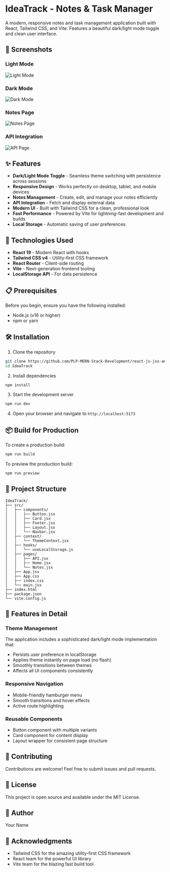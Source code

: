 # IdeaTrack - Notes & Task Manager

A modern, responsive notes and task management application built with React, Tailwind CSS, and Vite. Features a beautiful dark/light mode toggle and clean user interface.

## 📸 Screenshots

### Light Mode
![Light Mode](./screenshots/light-mode.png)

### Dark Mode
![Dark Mode](./screenshots/dark-mode.png)

### Notes Page
![Notes Page](./screenshots/notes-page.png)

### API Integration
![API Page](./screenshots/api-page.png)

## ✨ Features

- **Dark/Light Mode Toggle** - Seamless theme switching with persistence across sessions
- **Responsive Design** - Works perfectly on desktop, tablet, and mobile devices
- **Notes Management** - Create, edit, and manage your notes efficiently
- **API Integration** - Fetch and display external data
- **Modern UI** - Built with Tailwind CSS for a clean, professional look
- **Fast Performance** - Powered by Vite for lightning-fast development and builds
- **Local Storage** - Automatic saving of user preferences

## 🚀 Technologies Used

- **React 19** - Modern React with hooks
- **Tailwind CSS v4** - Utility-first CSS framework
- **React Router** - Client-side routing
- **Vite** - Next-generation frontend tooling
- **LocalStorage API** - For data persistence

## 📋 Prerequisites

Before you begin, ensure you have the following installed:
- Node.js (v16 or higher)
- npm or yarn

## 🛠️ Installation

1. Clone the repository
```bash
git clone https://github.com/PLP-MERN-Stack-Development/react-js-jsx-and-css-mastering-front-end-development-linat117.git
cd IdeaTrack
```

2. Install dependencies
```bash
npm install
```

3. Start the development server
```bash
npm run dev
```

4. Open your browser and navigate to `http://localhost:5173`

## 📦 Build for Production

To create a production build:

```bash
npm run build
```

To preview the production build:

```bash
npm run preview
```

## 🎨 Project Structure

```
IdeaTrack/
├── src/
│   ├── components/
│   │   ├── Button.jsx
│   │   ├── Card.jsx
│   │   ├── Footer.jsx
│   │   ├── Layout.jsx
│   │   └── Navbar.jsx
│   ├── context/
│   │   └── ThemeContext.jsx
│   ├── hooks/
│   │   └── useLocalStorage.js
│   ├── pages/
│   │   ├── API.jsx
│   │   ├── Home.jsx
│   │   └── Notes.jsx
│   ├── App.jsx
│   ├── App.css
│   ├── index.css
│   └── main.jsx
├── index.html
├── package.json
└── vite.config.js
```

## 🎯 Features in Detail

### Theme Management
The application includes a sophisticated dark/light mode implementation that:
- Persists user preference in localStorage
- Applies theme instantly on page load (no flash)
- Smoothly transitions between themes
- Affects all UI components consistently

### Responsive Navigation
- Mobile-friendly hamburger menu
- Smooth transitions and hover effects
- Active route highlighting

### Reusable Components
- Button component with multiple variants
- Card component for content display
- Layout wrapper for consistent page structure

## 🤝 Contributing

Contributions are welcome! Feel free to submit issues and pull requests.

## 📄 License

This project is open source and available under the MIT License.

## 👤 Author

Your Name

## 🙏 Acknowledgments

- Tailwind CSS for the amazing utility-first CSS framework
- React team for the powerful UI library
- Vite team for the blazing fast build tool
